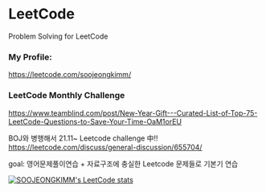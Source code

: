 # LeetCode
Problem Solving for LeetCode

### My Profile:
https://leetcode.com/soojeongkimm/

### LeetCode Monthly Challenge

https://www.teamblind.com/post/New-Year-Gift---Curated-List-of-Top-75-LeetCode-Questions-to-Save-Your-Time-OaM1orEU

BOJ와 병행해서 21.11~ Leetcode challenge 中!!
https://leetcode.com/discuss/general-discussion/655704/

goal: 영어문제풀이연습 + 자료구조에 충실한 Leetcode 문제들로 기본기 연습 

[![SOOJEONGKIMM's LeetCode stats](https://leetcode-stats-six.vercel.app/api?username=SOOJEONGKIMM&theme=dark)](https://github.com/SOOJEONGKIMM/leetcode-stats)

